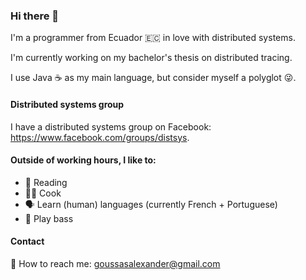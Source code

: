 ### Hi there 👋

I'm a programmer from Ecuador 🇪🇨 in love with distributed systems.

I'm currently working on my bachelor's thesis on distributed tracing.

I use Java ☕ as my main language, but consider myself a polyglot 😜.

#### Distributed systems group

I have a distributed systems group on Facebook: https://www.facebook.com/groups/distsys.

#### Outside of working hours, I like to:

- 📖 Reading
- 👨‍🍳 Cook
- 🗣️ Learn (human) languages (currently French + Portuguese)
- 🎸 Play bass

#### Contact

💌 How to reach me: goussasalexander@gmail.com
